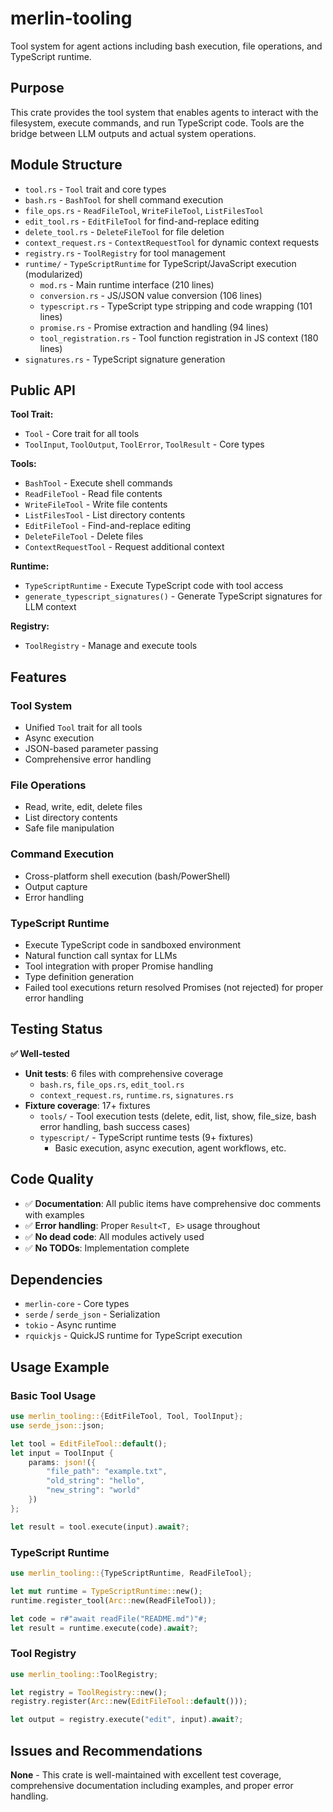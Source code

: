 # merlin-tooling

Tool system for agent actions including bash execution, file operations, and TypeScript runtime.

## Purpose

This crate provides the tool system that enables agents to interact with the filesystem, execute commands, and run TypeScript code. Tools are the bridge between LLM outputs and actual system operations.

## Module Structure

- `tool.rs` - `Tool` trait and core types
- `bash.rs` - `BashTool` for shell command execution
- `file_ops.rs` - `ReadFileTool`, `WriteFileTool`, `ListFilesTool`
- `edit_tool.rs` - `EditFileTool` for find-and-replace editing
- `delete_tool.rs` - `DeleteFileTool` for file deletion
- `context_request.rs` - `ContextRequestTool` for dynamic context requests
- `registry.rs` - `ToolRegistry` for tool management
- `runtime/` - `TypeScriptRuntime` for TypeScript/JavaScript execution (modularized)
  - `mod.rs` - Main runtime interface (210 lines)
  - `conversion.rs` - JS/JSON value conversion (106 lines)
  - `typescript.rs` - TypeScript type stripping and code wrapping (101 lines)
  - `promise.rs` - Promise extraction and handling (94 lines)
  - `tool_registration.rs` - Tool function registration in JS context (180 lines)
- `signatures.rs` - TypeScript signature generation

## Public API

**Tool Trait:**
- `Tool` - Core trait for all tools
- `ToolInput`, `ToolOutput`, `ToolError`, `ToolResult` - Core types

**Tools:**
- `BashTool` - Execute shell commands
- `ReadFileTool` - Read file contents
- `WriteFileTool` - Write file contents
- `ListFilesTool` - List directory contents
- `EditFileTool` - Find-and-replace editing
- `DeleteFileTool` - Delete files
- `ContextRequestTool` - Request additional context

**Runtime:**
- `TypeScriptRuntime` - Execute TypeScript code with tool access
- `generate_typescript_signatures()` - Generate TypeScript signatures for LLM context

**Registry:**
- `ToolRegistry` - Manage and execute tools

## Features

### Tool System
- Unified `Tool` trait for all tools
- Async execution
- JSON-based parameter passing
- Comprehensive error handling

### File Operations
- Read, write, edit, delete files
- List directory contents
- Safe file manipulation

### Command Execution
- Cross-platform shell execution (bash/PowerShell)
- Output capture
- Error handling

### TypeScript Runtime
- Execute TypeScript code in sandboxed environment
- Natural function call syntax for LLMs
- Tool integration with proper Promise handling
- Type definition generation
- Failed tool executions return resolved Promises (not rejected) for proper error handling

## Testing Status

**✅ Well-tested**

- **Unit tests**: 6 files with comprehensive coverage
  - `bash.rs`, `file_ops.rs`, `edit_tool.rs`
  - `context_request.rs`, `runtime.rs`, `signatures.rs`
- **Fixture coverage**: 17+ fixtures
  - `tools/` - Tool execution tests (delete, edit, list, show, file_size, bash error handling, bash success cases)
  - `typescript/` - TypeScript runtime tests (9+ fixtures)
    - Basic execution, async execution, agent workflows, etc.

## Code Quality

- ✅ **Documentation**: All public items have comprehensive doc comments with examples
- ✅ **Error handling**: Proper `Result<T, E>` usage throughout
- ✅ **No dead code**: All modules actively used
- ✅ **No TODOs**: Implementation complete

## Dependencies

- `merlin-core` - Core types
- `serde` / `serde_json` - Serialization
- `tokio` - Async runtime
- `rquickjs` - QuickJS runtime for TypeScript execution

## Usage Example

### Basic Tool Usage
```rust
use merlin_tooling::{EditFileTool, Tool, ToolInput};
use serde_json::json;

let tool = EditFileTool::default();
let input = ToolInput {
    params: json!({
        "file_path": "example.txt",
        "old_string": "hello",
        "new_string": "world"
    })
};

let result = tool.execute(input).await?;
```

### TypeScript Runtime
```rust
use merlin_tooling::{TypeScriptRuntime, ReadFileTool};

let mut runtime = TypeScriptRuntime::new();
runtime.register_tool(Arc::new(ReadFileTool));

let code = r#"await readFile("README.md")"#;
let result = runtime.execute(code).await?;
```

### Tool Registry
```rust
use merlin_tooling::ToolRegistry;

let registry = ToolRegistry::new();
registry.register(Arc::new(EditFileTool::default()));

let output = registry.execute("edit", input).await?;
```

## Issues and Recommendations

**None** - This crate is well-maintained with excellent test coverage, comprehensive documentation including examples, and proper error handling.
